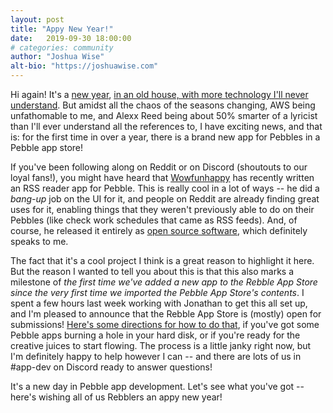 ```yaml
---
layout: post
title: "Appy New Year!"
date:   2019-09-30 18:00:00
# categories: community
author: "Joshua Wise"
alt-bio: "https://joshuawise.com"
---
```


Hi again!  It's a [new year](https://en.wikipedia.org/wiki/Rosh_Hashanah),
[in an old house, with more technology I'll never
understand](https://seeming.bandcamp.com/track/new-year).  But amidst all
the chaos of the seasons changing, AWS being unfathomable to me, and Alexx
Reed being about 50% smarter of a lyricist than I'll ever understand all the
references to, I have exciting news, and that is: for the first time in over
a year, there is a brand new app for Pebbles in a Pebble app store!

If you've been following along on Reddit or on Discord (shoutouts to our
loyal fans!), you might have heard that
[Wowfunhappy](https://github.com/Wowfunhappy/)
has recently written an RSS reader app for Pebble.  This is really cool in a
lot of ways -- he did a _bang-up_ job on the UI for it, and people on Reddit
are already finding great uses for it, enabling things that they weren't
previously able to do on their Pebbles (like check work schedules that came
as RSS feeds).  And, of course, he released it entirely as [open source
software](https://github.com/Wowfunhappy/Pebble-RSS-Reader), which
definitely speaks to me.

The fact that it's a cool project I think is a great reason to highlight it
here.  But the reason I wanted to tell you about this is that this also
marks a milestone of _the first time we've added a new app to the Rebble App
Store since the very first time we imported the Pebble App Store's
contents_.  I spent a few hours last week working with Jonathan to get this
all set up, and I'm pleased to announce that the Rebble App Store is
(mostly) open for submissions!  [Here's some directions for how to do
that](https://github.com/pebble-dev/wiki/wiki/Preparing-a-new-app-for-the-Rebble-App-Store),
if you've got some Pebble apps burning a hole in your hard disk, or if
you're ready for the creative juices to start flowing.  The process is a
little janky right now, but I'm definitely happy to help however I can --
and there are lots of us in #app-dev on Discord ready to answer questions!

It's a new day in Pebble app development.  Let's see what you've got --
here's wishing all of us Rebblers an appy new year!
